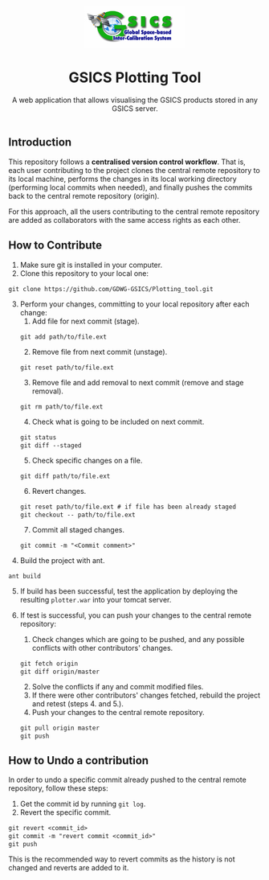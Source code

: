 <div align="center">
  <a href=http://gsics.wmo.int/>
    <img src="https://raw.githubusercontent.com/GDWG-GSICS/Plotting_tool/master/src/org/eumetsat/usd/gcp/client/resources/images/GSICS_logo_OPE.jpg" alt="GSICS Homepage" />
  </a>
</div>

<h1 align="center">GSICS Plotting Tool</h1>

<div align="center">
 A web application that allows visualising the GSICS products stored in any GSICS server.
</div>

<br />

## Introduction
This repository follows a **centralised version control workflow**. That is, each user contributing to the project clones the central remote repository to its local machine, performs the changes in its local working directory (performing local commits when needed), and finally pushes the commits back to the central remote repository (origin).

For this approach, all the users contributing to the central remote repository are added as collaborators with the same access rights as each other.

## How to Contribute
1. Make sure git is installed in your computer.
2. Clone this repository to your local one:
```
git clone https://github.com/GDWG-GSICS/Plotting_tool.git
```
3. Perform your changes, committing to your local repository after each change:
   1. Add file for next commit (stage).
   ```
   git add path/to/file.ext
   ```
   2. Remove file from next commit (unstage).
   ```
   git reset path/to/file.ext
   ```
   3. Remove file and add removal to next commit (remove and stage removal).
   ```
   git rm path/to/file.ext
   ```
   4. Check what is going to be included on next commit.
   ```
   git status
   git diff --staged
   ```
   5. Check specific changes on a file.
   ```
   git diff path/to/file.ext
   ```
   6. Revert changes.
   ```
   git reset path/to/file.ext # if file has been already staged
   git checkout -- path/to/file.ext
   ```
   7. Commit all staged changes.
   ```
   git commit -m "<Commit comment>"
   ```
4. Build the project with ant.
```
ant build
```
5. If build has been successful, test the application by deploying the resulting <code>plotter.war</code> into your tomcat server.

6. If test is successful, you can push your changes to the central remote repository:
   1. Check changes which are going to be pushed, and any possible conflicts with other contributors' changes.
   ```
   git fetch origin
   git diff origin/master
   ```
   2. Solve the conflicts if any and commit modified files.
   3. If there were other contributors' changes fetched, rebuild the project and retest (steps 4. and 5.).
   4. Push your changes to the central remote repository.
   ```
   git pull origin master
   git push
   ```

## How to Undo a contribution
In order to undo a specific commit already pushed to the central remote repository, follow these steps:
1. Get the commit id by running <code>git log</code>.
2. Revert the specific commit.
```
git revert <commit_id>
git commit -m "revert commit <commit_id>"
git push
```

This is the recommended way to revert commits as the history is not changed and reverts are added to it.
